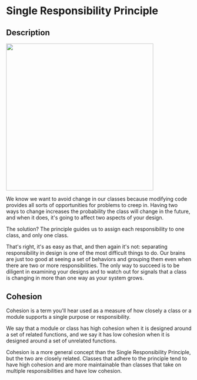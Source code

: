 # Single Responsibility Principle

## Description

<img src="image1.jpg" style="width:4.16975in" />

We know we want to avoid change in our classes because modifying code provides all sorts of opportunities for problems to creep in.
Having two ways to change increases the probability the class will change in the future, and when it does, it's going to affect two aspects of your design.

The solution? The principle guides us to assign each responsibility to one class, and only one class.

That's right, it's as easy as that, and then again it's not: separating responsibility in design is one of the most difficult things to do.
Our brains are just too good at seeing a set of behaviors and grouping them even when there are two or more responsibilities.
The only way to succeed is to be diligent in examining your designs and to watch out for signals that a class is changing in more than one way as your system grows.

## Cohesion

Cohesion is a term you'll hear used as a measure of how closely a class or a module supports a single purpose or responsibility.

We say that a module or class has high cohesion when it is designed around a set of related functions, and we say it has low cohesion when it is designed around a set of unrelated functions.

Cohesion is a more general concept than the Single Responsibility Principle, but the two are closely related.
Classes that adhere to the principle tend to have high cohesion and are more maintainable than classes that take on multiple responsibilities and have low cohesion.
